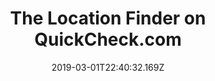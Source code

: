 ---
title: The Location Finder on QuickCheck.com
date: "2019-03-01T22:40:32.169Z"
description: In early 2019, I built the location finder feature on QuickCheck.com while working at Munroe Creative Partners. While we were busy completely relaunching the QuickChek website, I added brand new location finder using the Google Maps JavaScript API.
projectUrls: [
    {
        linkUrl: "https://quickchek.com/locations-services-fuel/", linkLabel: "Deployed Project"}
    ]
image: ./quickchek-ss.png
---
